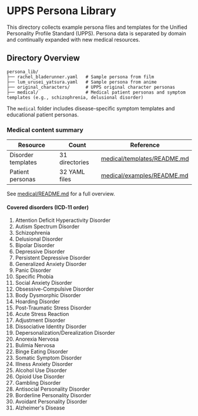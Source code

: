 # UPPS Persona Library

This directory collects example persona files and templates for the Unified Personality Profile Standard (UPPS).
Persona data is separated by domain and continually expanded with new medical resources.

## Directory Overview

```
persona_lib/
├── rachel_bladerunner.yaml   # Sample persona from film
├── lum_urusei_yatsura.yaml   # Sample persona from anime
├── original_characters/      # UPPS original character personas
├── medical/                  # Medical patient personas and symptom templates (e.g., schizophrenia, delusional disorder)
```

The `medical` folder includes disease-specific symptom templates and educational patient personas.

### Medical content summary

| Resource | Count | Reference |
|----------|------|-----------|
| Disorder templates | 31 directories | [medical/templates/README.md](medical/templates/README.md) |
| Patient personas | 32 YAML files | [medical/examples/README.md](medical/examples/README.md) |

See [medical/README.md](medical/README.md) for a full overview.

#### Covered disorders (ICD‑11 order)

1. Attention Deficit Hyperactivity Disorder
2. Autism Spectrum Disorder
3. Schizophrenia
4. Delusional Disorder
5. Bipolar Disorder
6. Depressive Disorder
7. Persistent Depressive Disorder
8. Generalized Anxiety Disorder
9. Panic Disorder
10. Specific Phobia
11. Social Anxiety Disorder
12. Obsessive-Compulsive Disorder
13. Body Dysmorphic Disorder
14. Hoarding Disorder
15. Post-Traumatic Stress Disorder
16. Acute Stress Reaction
17. Adjustment Disorder
18. Dissociative Identity Disorder
19. Depersonalization/Derealization Disorder
20. Anorexia Nervosa
21. Bulimia Nervosa
22. Binge Eating Disorder
23. Somatic Symptom Disorder
24. Illness Anxiety Disorder
25. Alcohol Use Disorder
26. Opioid Use Disorder
27. Gambling Disorder
28. Antisocial Personality Disorder
29. Borderline Personality Disorder
30. Avoidant Personality Disorder
31. Alzheimer's Disease

